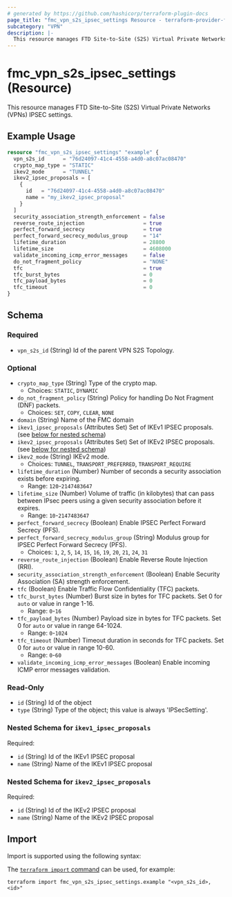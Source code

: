 ```yaml
---
# generated by https://github.com/hashicorp/terraform-plugin-docs
page_title: "fmc_vpn_s2s_ipsec_settings Resource - terraform-provider-fmc"
subcategory: "VPN"
description: |-
  This resource manages FTD Site-to-Site (S2S) Virtual Private Networks (VPNs) IPSEC settings.
---
```


# fmc_vpn_s2s_ipsec_settings (Resource)

This resource manages FTD Site-to-Site (S2S) Virtual Private Networks (VPNs) IPSEC settings.

## Example Usage

```terraform
resource "fmc_vpn_s2s_ipsec_settings" "example" {
  vpn_s2s_id      = "76d24097-41c4-4558-a4d0-a8c07ac08470"
  crypto_map_type = "STATIC"
  ikev2_mode      = "TUNNEL"
  ikev2_ipsec_proposals = [
    {
      id   = "76d24097-41c4-4558-a4d0-a8c07ac08470"
      name = "my_ikev2_ipsec_proposal"
    }
  ]
  security_association_strength_enforcement = false
  reverse_route_injection                   = true
  perfect_forward_secrecy                   = true
  perfect_forward_secrecy_modulus_group     = "14"
  lifetime_duration                         = 28800
  lifetime_size                             = 4608000
  validate_incoming_icmp_error_messages     = false
  do_not_fragment_policy                    = "NONE"
  tfc                                       = true
  tfc_burst_bytes                           = 0
  tfc_payload_bytes                         = 0
  tfc_timeout                               = 0
}
```

<!-- schema generated by tfplugindocs -->
## Schema

### Required

- `vpn_s2s_id` (String) Id of the parent VPN S2S Topology.

### Optional

- `crypto_map_type` (String) Type of the crypto map.
  - Choices: `STATIC`, `DYNAMIC`
- `do_not_fragment_policy` (String) Policy for handling Do Not Fragment (DNF) packets.
  - Choices: `SET`, `COPY`, `CLEAR`, `NONE`
- `domain` (String) Name of the FMC domain
- `ikev1_ipsec_proposals` (Attributes Set) Set of IKEv1 IPSEC proposals. (see [below for nested schema](#nestedatt--ikev1_ipsec_proposals))
- `ikev2_ipsec_proposals` (Attributes Set) Set of IKEv2 IPSEC proposals. (see [below for nested schema](#nestedatt--ikev2_ipsec_proposals))
- `ikev2_mode` (String) IKEv2 mode.
  - Choices: `TUNNEL`, `TRANSPORT_PREFERRED`, `TRANSPORT_REQUIRE`
- `lifetime_duration` (Number) Number of seconds a security association exists before expiring.
  - Range: `120`-`2147483647`
- `lifetime_size` (Number) Volume of traffic (in kilobytes) that can pass between IPsec peers using a given security association before it expires.
  - Range: `10`-`2147483647`
- `perfect_forward_secrecy` (Boolean) Enable IPSEC Perfect Forward Secrecy (PFS).
- `perfect_forward_secrecy_modulus_group` (String) Modulus group for IPSEC Perfect Forward Secrecy (PFS).
  - Choices: `1`, `2`, `5`, `14`, `15`, `16`, `19`, `20`, `21`, `24`, `31`
- `reverse_route_injection` (Boolean) Enable Reverse Route Injection (RRI).
- `security_association_strength_enforcement` (Boolean) Enable Security Association (SA) strength enforcement.
- `tfc` (Boolean) Enable Traffic Flow Confidentiality (TFC) packets.
- `tfc_burst_bytes` (Number) Burst size in bytes for TFC packets. Set 0 for `auto` or value in range 1-16.
  - Range: `0`-`16`
- `tfc_payload_bytes` (Number) Payload size in bytes for TFC packets. Set 0 for `auto` or value in range 64-1024.
  - Range: `0`-`1024`
- `tfc_timeout` (Number) Timeout duration in seconds for TFC packets. Set 0 for `auto` or value in range 10-60.
  - Range: `0`-`60`
- `validate_incoming_icmp_error_messages` (Boolean) Enable incoming ICMP error messages validation.

### Read-Only

- `id` (String) Id of the object
- `type` (String) Type of the object; this value is always 'IPSecSetting'.

<a id="nestedatt--ikev1_ipsec_proposals"></a>
### Nested Schema for `ikev1_ipsec_proposals`

Required:

- `id` (String) Id of the IKEv1 IPSEC proposal
- `name` (String) Name of the IKEv1 IPSEC proposal


<a id="nestedatt--ikev2_ipsec_proposals"></a>
### Nested Schema for `ikev2_ipsec_proposals`

Required:

- `id` (String) Id of the IKEv2 IPSEC proposal
- `name` (String) Name of the IKEv2 IPSEC proposal

## Import

Import is supported using the following syntax:

The [`terraform import` command](https://developer.hashicorp.com/terraform/cli/commands/import) can be used, for example:

```shell
terraform import fmc_vpn_s2s_ipsec_settings.example "<vpn_s2s_id>,<id>"
```
